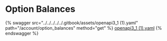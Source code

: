 # Option Balances

{% swagger src="../../../../../.gitbook/assets/openapi3_1 (1).yaml" path="/account/option_balances" method="get" %}
[openapi3_1 (1).yaml](<../../../../../.gitbook/assets/openapi3_1 (1).yaml>)
{% endswagger %}
